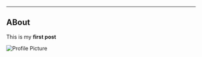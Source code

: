 ------
ABout 
-----

This is my **first post**

![Profile Picture](https://maggiestyers.github.io/maggiestyers/images/MeAndAsh.jpg)
